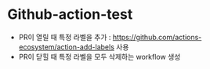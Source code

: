 # Github-action-test
- PR이 열릴 때 특정 라벨을 추가 : https://github.com/actions-ecosystem/action-add-labels 사용
- PR이 닫힐 때 특정 라벨을 모두 삭제하는 workflow 생성 